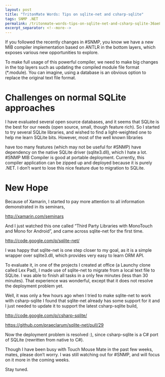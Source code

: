 ```yaml
---
layout: post
title: "TritonMate Words: Tips on sqlite-net and csharp-sqlite"
tags: SNMP .NET
permalink: /tritonmate-words-tips-on-sqlite-net-and-csharp-sqlite-36ae8b1a3c89
excerpt_separator: <!--more-->
---
```

If you followed the recently changes in #SNMP, you know we have a new MIB compiler implementation based on ANTLR in the bottom layers, which exposes various new opportunities to explore.

To make full usage of this powerful compiler, we need to make big changes in the top layers such as updating the compiled module file format (*.module). You can imagine, using a database is an obvious option to replace the original text file format.
<!--more-->

# Challenges on normal SQLite approaches

I have evaluated several open source databases, and it seems that SQLite is the best for our needs (open source, small, though feature rich). So I started to try several SQLite libraries, and wished to find a light-weighted one to help me learn SQLite bits. However, most of the well known libraries

have too many features (which may not be useful for #SNMP)
have dependency on the native SQLite driver (sqlite3.dll), which I hate a lot.
#SNMP MIB Compiler is good at portable deployment. Currently, this compiler application can be zipped up and deployed because it is purely .NET. I don’t want to lose this nice feature due to migration to SQLite.

# New Hope

Because of Xamarin, I started to pay more attention to all information demonstrated in its seminars,

http://xamarin.com/seminars

And I just watched this one called “Third Party Libraries with MonoTouch and Mono for Android”, and came across sqlite-net for the first time.

http://code.google.com/p/sqlite-net/

I was happy that sqlite-net is one step closer to my goal, as it is a simple wrapper over sqlite3.dll, which provides very easy to learn ORM API.

To evaluate it, in one of the projects I created at office (a Launchy clone called Lex Pad), I made use of sqlite-net to migrate from a local text file to SQLite. I was able to finish all tasks in a only few minutes (less than 30 minutes). That experience was wonderful, except that it does not resolve the deployment problem yet.

Well, it was only a few hours ago when I tried to make sqlite-net to work with csharp-sqlite I found that sqlite-net already has some support for it and I just needed to update it to support the latest csharp-sqlite build,

http://code.google.com/p/csharp-sqlite/

https://github.com/praeclarum/sqlite-net/pull/29

Now the deployment problem is resolved :), since csharp-sqlite is a C# port of SQLite (rewritten from native to C#).

Though I have been busy with Touch Mouse Mate in the past few weeks, mates, please don’t worry. I was still watching out for #SNMP, and will focus on it more in the coming weeks.

Stay tuned.

